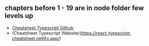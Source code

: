 ## chapters before 1 - 19 are in node folder few levels up

- [Cheatsheet Typescript Github](https://github.com/typescript-cheatsheets/react)
- (Cheatsheet Typescript Website)(https://react-typescript-cheatsheet.netlify.app/)